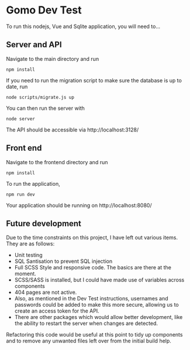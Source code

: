 # Gomo Dev Test
To run this nodejs, Vue and Sqlite application, you will need to...
## Server and API
Navigate to the main directory and run
```
npm install
```
If you need to run the migration script to make sure the database is up to date, run
```
node scripts/migrate.js up
```
You can then run the server with
```
node server
```
The API should be accessible via http://localhost:3128/
## Front end
Navigate to the frontend directory and run
```
npm install
```
To run the application,
```
npm run dev
```
Your application should be running on http://localhost:8080/

## Future development
Due to the time constraints on this project, I have left out various items. They are as follows:
* Unit testing
* SQL Santisation to prevent SQL injection
* Full SCSS Style and responsive code. The basics are there at the moment.
* SCSS/SASS is installed, but I could have made use of variables across components
* 404 pages are not active.
* Also, as mentioned in the Dev Test instructions, usernames and passwords could be added to make this more secure, allowing us to create an access token for the API.
* There are other packages which would allow better development, like the ability to restart the server when changes are detected.

Refactoring this code would be useful at this point to tidy up components and to remove any unwanted files left over from the initial build help.
